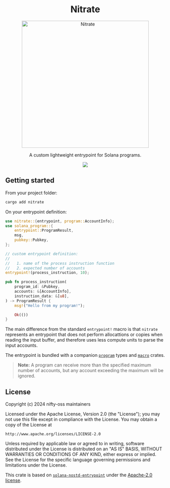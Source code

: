 <h1 align="center">
  Nitrate
</h1>
<p align="center">
  <img width="400" alt="Nitrate" src="https://github.com/nifty-oss/stevia/assets/729235/3406121f-b224-484a-899c-210766ad7e58" />
</p>
<p align="center">
  A custom lightweight entrypoint for Solana programs.
</p>

<p align="center">
  <a href="https://crates.io/crates/nitrate"><img src="https://img.shields.io/crates/v/nitrate?logo=rust" /></a>
</p>

## Getting started

From your project folder:

```bash
cargo add nitrate
```

On your entrypoint definition:
```rust
use nitrate::{entrypoint, program::AccountInfo};
use solana_program::{
    entrypoint::ProgramResult,
    msg,
    pubkey::Pubkey,
};

// custom entrypoint definition:
//
//   1. name of the process instruction function
//   2. expected number of accounts
entrypoint!(process_instruction, 10);

pub fn process_instruction(
    program_id: &Pubkey,
    accounts: &[AccountInfo],
    instruction_data: &[u8],
) -> ProgramResult {
    msg!("Hello from my program!");

    Ok(())
}
```

The main difference from the standard `entrypoint!` macro is that `nitrate` represents an entrypoint that does not perform allocattions or copies when reading the input buffer, and therefore uses less compute units to parse the input accounts.

The entrypoint is bundled with a companion [`program`](https://github.com/nifty-oss/nitrate/program/README.md) types and [`macro`](https://github.com/nifty-oss/nitrate/macro/README.md) crates.

> **Note:**
> A program can receive more than the specified maximum number of accounts, but any account exceeding the maximum will be ignored.

## License

Copyright (c) 2024 nifty-oss maintainers

Licensed under the Apache License, Version 2.0 (the "License");
you may not use this file except in compliance with the License.
You may obtain a copy of the License at

    http://www.apache.org/licenses/LICENSE-2.0

Unless required by applicable law or agreed to in writing, software
distributed under the License is distributed on an "AS IS" BASIS,
WITHOUT WARRANTIES OR CONDITIONS OF ANY KIND, either express or implied.
See the License for the specific language governing permissions and
limitations under the License.

This crate is based on [`solana-nostd-entrypoint`](https://github.com/cavemanloverboy/solana-nostd-entrypoint/tree/main) under the [Apache-2.0 license](./LICENSE.third-party).
